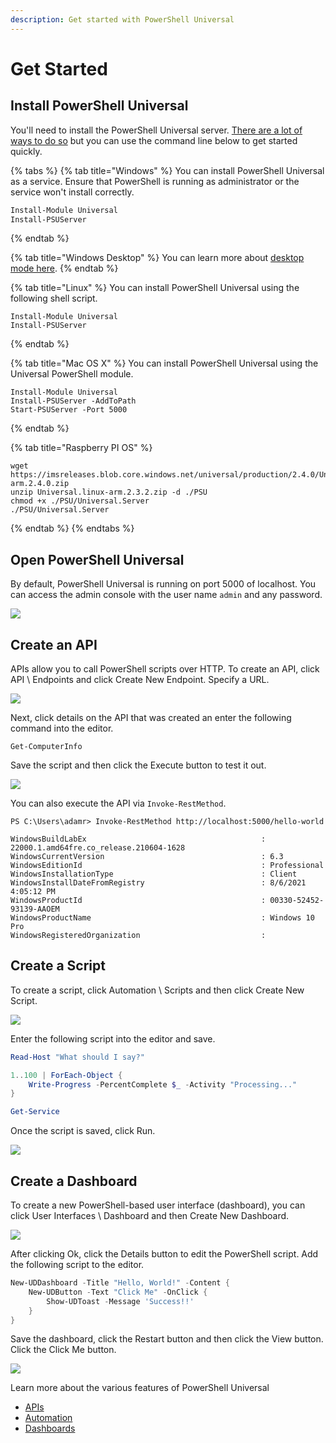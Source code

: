 ```yaml
---
description: Get started with PowerShell Universal
---
```


# Get Started

## Install PowerShell Universal

You'll need to install the PowerShell Universal server. [There are a lot of ways to do so](getting-started/) but you can use the command line below to get started quickly.

{% tabs %}
{% tab title="Windows" %}
You can install PowerShell Universal as a service. Ensure that PowerShell is running as administrator or the service won't install correctly.&#x20;

```powershell
Install-Module Universal
Install-PSUServer
```
{% endtab %}

{% tab title="Windows Desktop" %}
You can learn more about [desktop mode here](https://docs.powershelluniversal.com/desktop/about-desktop-mode).
{% endtab %}

{% tab title="Linux" %}
You can install PowerShell Universal using the following shell script.

```
Install-Module Universal
Install-PSUServer
```
{% endtab %}

{% tab title="Mac OS X" %}
You can install PowerShell Universal using the Universal PowerShell module.

```
Install-Module Universal
Install-PSUServer -AddToPath
Start-PSUServer -Port 5000
```
{% endtab %}

{% tab title="Raspberry PI OS" %}
```
wget https://imsreleases.blob.core.windows.net/universal/production/2.4.0/Universal.linux-arm.2.4.0.zip
unzip Universal.linux-arm.2.3.2.zip -d ./PSU
chmod +x ./PSU/Universal.Server
./PSU/Universal.Server

```
{% endtab %}
{% endtabs %}

## Open PowerShell Universal

By default, PowerShell Universal is running on port 5000 of localhost. You can access the admin console with the user name `admin` and any password.

![](<.gitbook/assets/image (288).png>)

## Create an API

APIs allow you to call PowerShell scripts over HTTP. To create an API, click API \ Endpoints and click Create New Endpoint. Specify a URL.&#x20;

![](<.gitbook/assets/image (289).png>)

Next, click details on the API that was created an enter the following command into the editor.&#x20;

```
Get-ComputerInfo
```

Save the script and then click the Execute button to test it out.&#x20;

![](<.gitbook/assets/image (290).png>)

You can also execute the API via `Invoke-RestMethod`.&#x20;

```
PS C:\Users\adamr> Invoke-RestMethod http://localhost:5000/hello-world

WindowsBuildLabEx                                       : 22000.1.amd64fre.co_release.210604-1628
WindowsCurrentVersion                                   : 6.3
WindowsEditionId                                        : Professional
WindowsInstallationType                                 : Client
WindowsInstallDateFromRegistry                          : 8/6/2021 4:05:12 PM
WindowsProductId                                        : 00330-52452-93139-AAOEM
WindowsProductName                                      : Windows 10 Pro
WindowsRegisteredOrganization                           :
```

## Create a Script

To create a script, click Automation \ Scripts and then click Create New Script.&#x20;

![](<.gitbook/assets/image (291).png>)

Enter the following script into the editor and save.&#x20;

```powershell
Read-Host "What should I say?"

1..100 | ForEach-Object {
    Write-Progress -PercentComplete $_ -Activity "Processing..."
}

Get-Service
```

Once the script is saved, click Run.&#x20;

![](.gitbook/assets/runjob.gif)

## Create a Dashboard

To create a new PowerShell-based user interface (dashboard), you can click User Interfaces \ Dashboard and then Create New Dashboard.&#x20;

![](<.gitbook/assets/image (292).png>)

After clicking Ok, click the Details button to edit the PowerShell script. Add the following script to the editor.

```powershell
New-UDDashboard -Title "Hello, World!" -Content {
    New-UDButton -Text "Click Me" -OnClick {
        Show-UDToast -Message 'Success!!'
    }
}
```

Save the dashboard, click the Restart button and then click the View button. Click the Click Me button.&#x20;

![](<.gitbook/assets/image (293).png>)

Learn more about the various features of PowerShell Universal

* [APIs](api/about.md)
* [Automation](automation/about.md)
* [Dashboards](userinterfaces/about.md)
